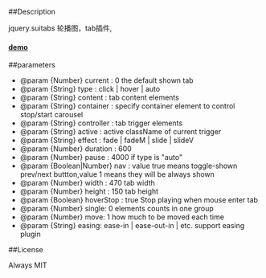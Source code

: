 
##Description

jquery.suitabs 轮播图，tab插件,


#### [demo](http://aufula.github.io/jquery.suitabs)



##parameters

* @param {Number} current : 0  the default shown tab
* @param {String} type : click | hover | auto
* @param {String} content : tab content elements
* @param {String} container : specify container element to control stop/start carousel
* @param {String} controller : tab trigger elements
* @param {String} active : active className of current trigger
* @param {String} effect : fade | fadeM | slide | slideV
* @param {Number} duration : 600
* @param {Number} pause : 4000  if type is "auto"
* @param {Boolean|Number} nav : value true means toggle-shown prev/next buttton,value 1 means they will be always shown
* @param {Number} width : 470  tab width
* @param {Number} height : 150 tab height
* @param {Boolean} hoverStop : true Stop playing when mouse enter tab 
* @param {Number} single: 0 elements counts in one group
* @param {Number} move: 1  how much to be moved each time
* @param {String} easing: ease-in | ease-out-in | etc. support easing plugin


##License

Always MIT
